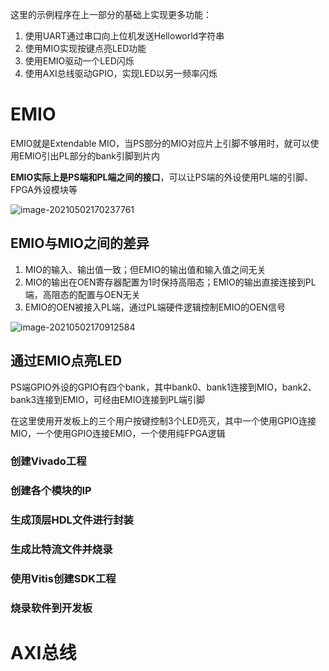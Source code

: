 这里的示例程序在上一部分的基础上实现更多功能：

1. 使用UART通过串口向上位机发送Helloworld字符串
2. 使用MIO实现按键点亮LED功能
3. 使用EMIO驱动一个LED闪烁
4. 使用AXI总线驱动GPIO，实现LED以另一频率闪烁

# EMIO

EMIO就是Extendable MIO，当PS部分的MIO对应片上引脚不够用时，就可以使用EMIO引出PL部分的bank引脚到片内

**EMIO实际上是PS端和PL端之间的接口**，可以让PS端的外设使用PL端的引脚、FPGA外设模块等

![image-20210502170237761](C:\Users\NH55\AppData\Roaming\Typora\typora-user-images\image-20210502170237761.png)

## EMIO与MIO之间的差异

1. MIO的输入、输出值一致；但EMIO的输出值和输入值之间无关
2. MIO的输出在OEN寄存器配置为1时保持高阻态；EMIO的输出直接连接到PL端，高阻态的配置与OEN无关
3. EMIO的OEN被接入PL端，通过PL端硬件逻辑控制EMIO的OEN信号

![image-20210502170912584](C:\Users\NH55\AppData\Roaming\Typora\typora-user-images\image-20210502170912584.png)

## 通过EMIO点亮LED

PS端GPIO外设的GPIO有四个bank，其中bank0、bank1连接到MIO，bank2、bank3连接到EMIO，可经由EMIO连接到PL端引脚

在这里使用开发板上的三个用户按键控制3个LED亮灭，其中一个使用GPIO连接MIO，一个使用GPIO连接EMIO，一个使用纯FPGA逻辑

### 创建Vivado工程







### 创建各个模块的IP







### 生成顶层HDL文件进行封装











### 生成比特流文件并烧录







### 使用Vitis创建SDK工程









### 烧录软件到开发板











# AXI总线







